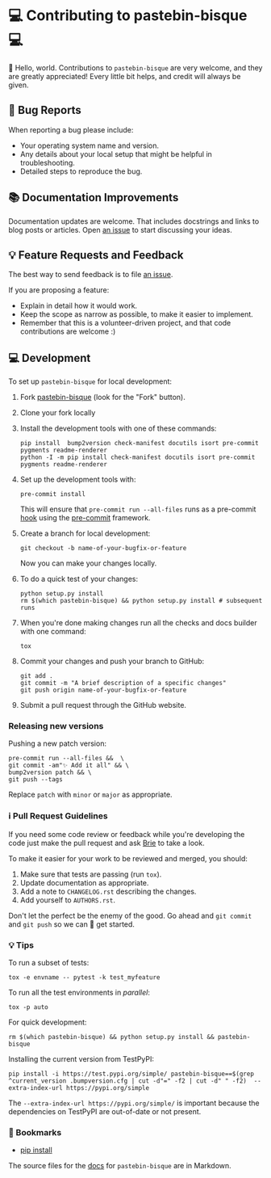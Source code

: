# 💻 Contributing to pastebin-bisque 💻

👋 Hello, world. Contributions to `pastebin-bisque` are very
welcome, and they are greatly appreciated! Every little bit helps, and
credit will always be given.

## 🐛 Bug Reports

When reporting a bug please include:

-   Your operating system name and version.
-   Any details about your local setup that might be helpful in troubleshooting.
-   Detailed steps to reproduce the bug.

## 📚 Documentation Improvements

Documentation updates are welcome. That includes docstrings and links to
blog posts or articles. Open [an issue](https://github.com/bbbbbrie/pastebin-bisque/issues) to start
discussing your ideas.

## 💡 Feature Requests and Feedback

The best way to send feedback is to file [an issue](https://github.com/bbbbbrie/pastebin-bisque/issues).

If you are proposing a feature:

-   Explain in detail how it would work.
-   Keep the scope as narrow as possible, to make it easier to
    implement.
-   Remember that this is a volunteer-driven project, and that code
    contributions are welcome :)

## 💻 Development

To set up `pastebin-bisque` for local development:

1.  Fork [pastebin-bisque](https://github.com/bbbbbrie/pastebin-bisque)
    (look for the \"Fork\" button).

2.  Clone your fork locally

3.  Install the development tools with one of these commands:

        pip install  bump2version check-manifest docutils isort pre-commit pygments readme-renderer
        python -I -m pip install check-manifest docutils isort pre-commit pygments readme-renderer

4.  Set up the development tools with:

        pre-commit install

    This will ensure that `pre-commit run --all-files` runs as a pre-commit [hook](https://git-scm.com/book/en/v2/Customizing-Git-Git-Hooks) using the [pre-commit](https://pre-commit.com/) framework.

5.  Create a branch for local development:

        git checkout -b name-of-your-bugfix-or-feature

    Now you can make your changes locally.

6.  To do a quick test of your changes:

        python setup.py install
        rm $(which pastebin-bisque) && python setup.py install # subsequent runs

7.  When you're done making changes run all the checks and docs builder
    with one command:

        tox

8.  Commit your changes and push your branch to GitHub:

        git add .
        git commit -m "A brief description of a specific changes"
        git push origin name-of-your-bugfix-or-feature

9.  Submit a pull request through the GitHub website.

### Releasing new versions

Pushing a new patch version:

    pre-commit run --all-files &&  \
    git commit -am"✨ Add it all" && \
    bump2version patch && \
    git push --tags

Replace `patch` with `minor` or `major` as appropriate. 

### ℹ️ Pull Request Guidelines

If you need some code review or feedback while you're developing the
code just make the pull request and ask
[Brie](https://infosec.exchange/@brie) to take a look.

To make it easier for your work to be reviewed and merged, you should:

1.  Make sure that tests are passing (run `tox`).
2.  Update documentation as appropriate.
3.  Add a note to `CHANGELOG.rst` describing the changes.
4.  Add yourself to `AUTHORS.rst`.

Don't let the perfect be the enemy of the good. Go ahead and `git commit` and `git push` so we can 🤝 get started.

### 💡 Tips

To run a subset of tests:

    tox -e envname -- pytest -k test_myfeature

To run all the test environments in *parallel*:

    tox -p auto

For quick development:

    rm $(which pastebin-bisque) && python setup.py install && pastebin-bisque

Installing the current version from TestPyPI:

    pip install -i https://test.pypi.org/simple/ pastebin-bisque==$(grep ^current_version .bumpversion.cfg | cut -d"=" -f2 | cut -d" " -f2)  --extra-index-url https://pypi.org/simple

The `--extra-index-url https://pypi.org/simple/` is important because the dependencies on TestPyPI are out-of-date or not present.

### 🔖 Bookmarks

-   [pip install](https://pip.pypa.io/en/stable/cli/pip_install/)

The source files for the [docs](https://pastebin-bisque.readthedocs.io/) for `pastebin-bisque` are in Markdown. 
